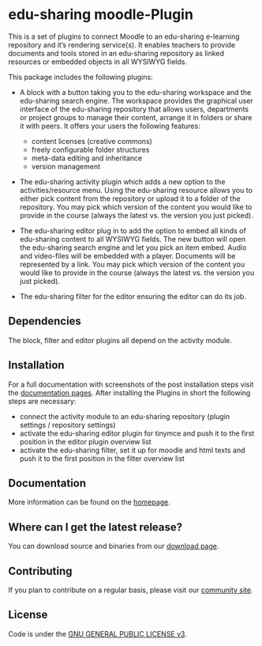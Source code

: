 edu-sharing moodle-Plugin
===========================

This is a set of plugins to connect Moodle to an edu-sharing e-learning repository and it’s rendering service(s). It enables teachers to provide documents and tools stored in an edu-sharing repository as linked resources or embedded objects in all WYSIWYG fields.


This package includes the following plugins:
- A block with a button taking you to the edu-sharing workspace and the edu-sharing search engine. The workspace provides the graphical user interface of the edu-sharing repository that allows users, departments or project groups to manage their content, arrange it in folders or share it with peers. It offers your users the following features:
  - content licenses (creative commons)
  - freely configurable folder structures
  - meta-data editing and inheritance
  - version management

- The edu-sharing activity plugin which adds a new option to the activities/resource menu. Using the edu-sharing resource allows you to either pick content from the repository or upload it to a folder of the repository. You may pick which version of the content you would like to provide in the course (always the latest vs. the version you just picked).
- The edu-sharing editor plug in to add the option to embed all kinds of edu-sharing content to all WYSIWYG fields. The new button will open the edu-sharing search engine and let you pick an item embed. Audio and video-files will be embedded with a player. Documents will be represented by a link. You may pick which version of the content you would like to provide in the course (always the latest vs. the version you just picked).
- The edu-sharing filter for the editor ensuring the editor can do its job.


Dependencies
------------

The block, filter and editor plugins all depend on the activity module.

Installation
------------

For a full documentation with screenshots of the post installation steps visit the [documentation pages](http://edu-sharing.com/dokumentation/?lang=en).
After installing the Plugins in short the following steps are necessary:
- connect the activity module to an edu-sharing repository (plugin settings / repository settings)
- activate the edu-sharing editor plugin for tinymce and push it to the first position in the editor plugin overview list
- activate the edu-sharing filter, set it up for moodle and html texts and push it to the first position in the filter overview list
        

Documentation
-------------

More information can be found on the [homepage](http://www.edu-sharing.com).

Where can I get the latest release?
-----------------------------------
You can download source and binaries from our [download page](http://edu-sharing.com/recources/?lang=en).

Contributing
------------

If you plan to contribute on a regular basis, please visit our [community site](http://edu-sharing-network.org/?lang=en).

License
-------
Code is under the [GNU GENERAL PUBLIC LICENSE v3](./LICENSE).
